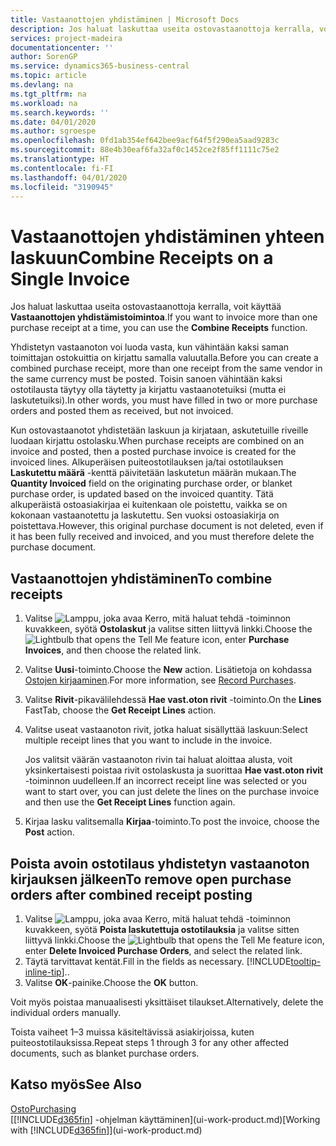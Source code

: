 ```yaml
---
title: Vastaanottojen yhdistäminen | Microsoft Docs
description: Jos haluat laskuttaa useita ostovastaanottoja kerralla, voit käyttää Vastaanottojen yhdistämistoimintoa.
services: project-madeira
documentationcenter: ''
author: SorenGP
ms.service: dynamics365-business-central
ms.topic: article
ms.devlang: na
ms.tgt_pltfrm: na
ms.workload: na
ms.search.keywords: ''
ms.date: 04/01/2020
ms.author: sgroespe
ms.openlocfilehash: 0fd1ab354ef642bee9acf64f5f290ea5aad9283c
ms.sourcegitcommit: 88e4b30eaf6fa32af0c1452ce2f85ff1111c75e2
ms.translationtype: HT
ms.contentlocale: fi-FI
ms.lasthandoff: 04/01/2020
ms.locfileid: "3190945"
---
```

# <a name="combine-receipts-on-a-single-invoice"></a><span data-ttu-id="a32ac-103">Vastaanottojen yhdistäminen yhteen laskuun</span><span class="sxs-lookup"><span data-stu-id="a32ac-103">Combine Receipts on a Single Invoice</span></span>
<span data-ttu-id="a32ac-104">Jos haluat laskuttaa useita ostovastaanottoja kerralla, voit käyttää **Vastaanottojen yhdistämistoimintoa**.</span><span class="sxs-lookup"><span data-stu-id="a32ac-104">If you want to invoice more than one purchase receipt at a time, you can use the **Combine Receipts** function.</span></span>  

<span data-ttu-id="a32ac-105">Yhdistetyn vastaanoton voi luoda vasta, kun vähintään kaksi saman toimittajan ostokuittia on kirjattu samalla valuutalla.</span><span class="sxs-lookup"><span data-stu-id="a32ac-105">Before you can create a combined purchase receipt, more than one receipt from the same vendor in the same currency must be posted.</span></span> <span data-ttu-id="a32ac-106">Toisin sanoen vähintään kaksi ostotilausta täytyy olla täytetty ja kirjattu vastaanotetuiksi (mutta ei laskutetuiksi).</span><span class="sxs-lookup"><span data-stu-id="a32ac-106">In other words, you must have filled in two or more purchase orders and posted them as received, but not invoiced.</span></span>  

<span data-ttu-id="a32ac-107">Kun ostovastaanotot yhdistetään laskuun ja kirjataan, askutetuille riveille luodaan kirjattu ostolasku.</span><span class="sxs-lookup"><span data-stu-id="a32ac-107">When purchase receipts are combined on an invoice and posted, then a posted purchase invoice is created for the invoiced lines.</span></span> <span data-ttu-id="a32ac-108">Alkuperäisen puiteostotilauksen ja/tai ostotilauksen **Laskutettu määrä** -kenttä päivitetään laskutetun määrän mukaan.</span><span class="sxs-lookup"><span data-stu-id="a32ac-108">The **Quantity Invoiced** field on the originating purchase order, or blanket purchase order, is updated based on the invoiced quantity.</span></span> <span data-ttu-id="a32ac-109">Tätä alkuperäistä ostoasiakirjaa ei kuitenkaan ole poistettu, vaikka se on kokonaan vastaanotettu ja laskutettu. Sen vuoksi ostoasiakirja on poistettava.</span><span class="sxs-lookup"><span data-stu-id="a32ac-109">However, this original purchase document is not deleted, even if it has been fully received and invoiced, and you must therefore delete the purchase document.</span></span>  

## <a name="to-combine-receipts"></a><span data-ttu-id="a32ac-110">Vastaanottojen yhdistäminen</span><span class="sxs-lookup"><span data-stu-id="a32ac-110">To combine receipts</span></span>  
1. <span data-ttu-id="a32ac-111">Valitse ![Lamppu, joka avaa Kerro, mitä haluat tehdä -toiminnon](media/ui-search/search_small.png "Kerro, mitä haluat tehdä") kuvakkeen, syötä **Ostolaskut** ja valitse sitten liittyvä linkki.</span><span class="sxs-lookup"><span data-stu-id="a32ac-111">Choose the ![Lightbulb that opens the Tell Me feature](media/ui-search/search_small.png "Tell me what you want to do") icon, enter **Purchase Invoices**, and then choose the related link.</span></span>  
2. <span data-ttu-id="a32ac-112">Valitse **Uusi**-toiminto.</span><span class="sxs-lookup"><span data-stu-id="a32ac-112">Choose the **New** action.</span></span> <span data-ttu-id="a32ac-113">Lisätietoja on kohdassa [Ostojen kirjaaminen](purchasing-how-record-purchases.md).</span><span class="sxs-lookup"><span data-stu-id="a32ac-113">For more information, see [Record Purchases](purchasing-how-record-purchases.md).</span></span>  
3. <span data-ttu-id="a32ac-114">Valitse **Rivit**-pikavälilehdessä **Hae vast.oton rivit** -toiminto.</span><span class="sxs-lookup"><span data-stu-id="a32ac-114">On the **Lines** FastTab, choose the **Get Receipt Lines** action.</span></span>  
4. <span data-ttu-id="a32ac-115">Valitse useat vastaanoton rivit, jotka haluat sisällyttää laskuun:</span><span class="sxs-lookup"><span data-stu-id="a32ac-115">Select multiple receipt lines that you want to include in the invoice.</span></span>  

    <span data-ttu-id="a32ac-116">Jos valitsit väärän vastaanoton rivin tai haluat aloittaa alusta, voit yksinkertaisesti poistaa rivit ostolaskusta ja suorittaa **Hae vast.oton rivit** -toiminnon uudelleen.</span><span class="sxs-lookup"><span data-stu-id="a32ac-116">If an incorrect receipt line was selected or you want to start over, you can just delete the lines on the purchase invoice and then use the **Get Receipt Lines** function again.</span></span>  
5. <span data-ttu-id="a32ac-117">Kirjaa lasku valitsemalla **Kirjaa**-toiminto.</span><span class="sxs-lookup"><span data-stu-id="a32ac-117">To post the invoice, choose the **Post** action.</span></span>  

## <a name="to-remove-open-purchase-orders-after-combined-receipt-posting"></a><span data-ttu-id="a32ac-118">Poista avoin ostotilaus yhdistetyn vastaanoton kirjauksen jälkeen</span><span class="sxs-lookup"><span data-stu-id="a32ac-118">To remove open purchase orders after combined receipt posting</span></span>  
1. <span data-ttu-id="a32ac-119">Valitse ![Lamppu, joka avaa Kerro, mitä haluat tehdä -toiminnon](media/ui-search/search_small.png "Kerro, mitä haluat tehdä") kuvakkeen, syötä **Poista laskutettuja ostotilauksia** ja valitse sitten liittyvä linkki.</span><span class="sxs-lookup"><span data-stu-id="a32ac-119">Choose the ![Lightbulb that opens the Tell Me feature](media/ui-search/search_small.png "Tell me what you want to do") icon, enter **Delete Invoiced Purchase Orders**, and select the related link.</span></span>  
2. <span data-ttu-id="a32ac-120">Täytä tarvittavat kentät.</span><span class="sxs-lookup"><span data-stu-id="a32ac-120">Fill in the fields as necessary.</span></span> [!INCLUDE[tooltip-inline-tip](includes/tooltip-inline-tip_md.md)]<span data-ttu-id="a32ac-121">.</span><span class="sxs-lookup"><span data-stu-id="a32ac-121">.</span></span>
3. <span data-ttu-id="a32ac-122">Valitse **OK**-painike.</span><span class="sxs-lookup"><span data-stu-id="a32ac-122">Choose the **OK** button.</span></span>  

<span data-ttu-id="a32ac-123">Voit myös poistaa manuaalisesti yksittäiset tilaukset.</span><span class="sxs-lookup"><span data-stu-id="a32ac-123">Alternatively, delete the individual orders manually.</span></span>

<span data-ttu-id="a32ac-124">Toista vaiheet 1–3 muissa käsiteltävissä asiakirjoissa, kuten puiteostotilauksissa.</span><span class="sxs-lookup"><span data-stu-id="a32ac-124">Repeat steps 1 through 3 for any other affected documents, such as blanket purchase orders.</span></span>

## <a name="see-also"></a><span data-ttu-id="a32ac-125">Katso myös</span><span class="sxs-lookup"><span data-stu-id="a32ac-125">See Also</span></span>  
[<span data-ttu-id="a32ac-126">Osto</span><span class="sxs-lookup"><span data-stu-id="a32ac-126">Purchasing</span></span>](purchasing-manage-purchasing.md)  
<span data-ttu-id="a32ac-127">[[!INCLUDE[d365fin](includes/d365fin_md.md)] -ohjelman käyttäminen](ui-work-product.md)</span><span class="sxs-lookup"><span data-stu-id="a32ac-127">[Working with [!INCLUDE[d365fin](includes/d365fin_md.md)]](ui-work-product.md)</span></span>

